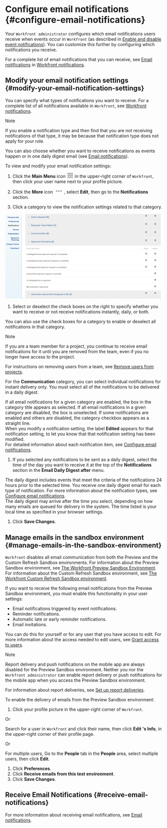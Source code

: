 



# Configure email notifications {#configure-email-notifications}

Your `Workfront administrator` configures which email notifications users receive when events occur in `Workfront` (as described in [Enable and disable event notifications](enable-and-disable-event-notification.md)). You can customize this further by configuring which notifications you receive.


For a complete list of email notifications that you can receive, see [Email notifications](workfront-notifications.md#email-notifications) in [Workfront notifications](workfront-notifications.md).


## Modify your email notification settings {#modify-your-email-notification-settings}

You can specify what types of notifications you want to receive. For a complete list of all notifications available in `Workfront`, see [Workfront notifications](workfront-notifications.md).


>[!NOTE]
>
>If you enable a notification type and then find that you are not receiving notifications of that type, it may be because that notification type does not apply for your role.


You can also choose whether you want to receive notifications as events happen or in one daily digest email (see [Email notifications](email-notifications.md)).


To view and modify your email notification settings:



1. Click the **Main Menu** icon ![](assets/main-menu-icon.png) in the upper-right corner of `Workfront`, then click your user name next to your profile picture.

1. Click the **More** icon ![](assets/more-icon.png) , select **Edit**, then go to the **Notifications** section.

1.  Click a category to view the notification settings related to that category.  



   ![](assets/my-profile-notifications-600x322.png)



1.  Select or deselect the check boxes on the right to specify whether you want to receive or not receive notifications instantly, daily, or both.


   You can also use the check boxes for a category to enable or deselect all notifications in that category.


   >[!NOTE]
   >
   >If you are a team member for a project, you continue to receive email notifications for it until you are removed from the team, even if you no longer have access to the project.


   For instructions on removing users from a team, see [Remove users from projects](remove-users-from-projects.md).


   For the **Communication** category, you can select individual notifications for instant delivery only. You must select all of the notifications to be delivered in a daily digest.


   If all email notifications for a given category are enabled, the box in the category title appears as selected. If all email notifications in a given category are disabled, the box is unselected. If some notifications are enabled and others are disabled, the category checkbox appears as a straight line.  
   When you modify a notification setting, the label **Edited** appears for that notification setting, to let you know that that notification setting has been modified.   
   For detailed information about each notification item, see [Configure email notifications](#notification-descriptions).

1.  If you selected any notifications to be sent as a daily digest, select the time of the day you want to receive it at the top of the **Notifications** section in the **Email Daily Digest after** menu.   



  



   The daily digest includes events that meet the criteria of the notifications 24 hours prior to the selected time. You receive one daily digest email for each type of notification. For more information about the notification types, see [Configure email notifications](#notification-descriptions).  
   The daily digest may arrive after the time you select, depending on how many emails are queued for delivery in the system. The time listed is your local time as specified in your browser settings.

1. Click **Save Changes**.





## Manage emails in the sandbox environment {#manage-emails-in-the-sandbox-environment}

`Workfront` disables all email communication from both the Preview and the Custom Refresh Sandbox environments. For information about the Preview Sandbox environment, see [The Workfront Preview Sandbox Environment](wf-preview-sandbox-environment.md). For information about the Custom Refresh Sandbox environment, see [The Workfront Custom Refresh Sandbox environment](wf-custom-refresh-sandbox-environment.md).


If you want to receive the following email notifications from the Preview Sandbox environment, you must enable this functionality in your user settings:



* Email notifications triggered by event notifications.
* Reminder notifications.
* Automatic late or early reminder notifications.
* Email invitations.


You can do this for yourself or for any user that you have access to edit. For more information about the access needed to edit users, see [Grant access to users](grant-access-other-users.md).


>[!NOTE]
>
>Report delivery and push notifications on the mobile app are always disabled for the Preview Sandbox environment. Neither you nor the `Workfront administrator` can enable report delivery or push notifications for the mobile app when you access the Preview Sandbox environment.
>
>
>For information about report deliveries, see [Set up report deliveries](set-up-report-deliveries.md).



To enable the delivery of emails from the Preview Sandbox environment: 



1.  Click your profile picture in the upper-right corner of `Workfront`. 


   Or


   Search for a user in `Workfront` and click their name, then click **Edit <User Name>'s Info**, in the upper-right corner of their profile page.


   Or


   For multiple users, Go to the **People** tab in the **People** area, select multiple users, then click **Edit**.

1. Click **Preferences**.
1. Click **Receive emails from this test environment**.
1. Click **Save Changes**.




## Receive Email Notifications {#receive-email-notifications}




For more information about receiving email notifications, see [Email notifications](email-notifications.md).
